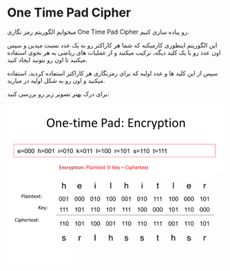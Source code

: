 # One Time Pad Cipher

میخوایم الگوریتم رمز نگاری One Time Pad Cipher رو پیاده سازی کنیم.

این الگوریتم اینطوری کارمیکنه که شما هر کاراکتر رو به یک عدد نسبت میدین و سپس اون عدد رو با یک کلید دیگه، ترکیب میکنید و از عملیات های ریاضی به هر نحوی استفاده میکنید تا اون رو بتونید ایجاد کنید.

سپس از این کلید ها و عدد اولیه که برای رمزنگاری هر کاراکتر استفاده کردید، استفاده میکنید و اون رو به شکل اولیه در میارید.
 
برای درک بهتر تصویر زیر رو بررسی کنید:

![One-Time-Pad-Cipher](./one-time-pad-chiper.png)